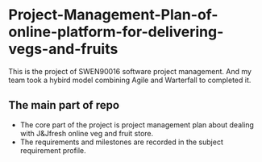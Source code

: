 # Project-Management-Plan-of-online-platform-for-delivering-vegs-and-fruits
This is the project of SWEN90016 software project management. And my team took a hybird model combining Agile and Warterfall to completed it.
## The main part of repo
+ The core part of the project is project management plan about dealing with J&Jfresh online veg and fruit store.
+ The requirements and milestones are recorded in the subject requirement profile. 
